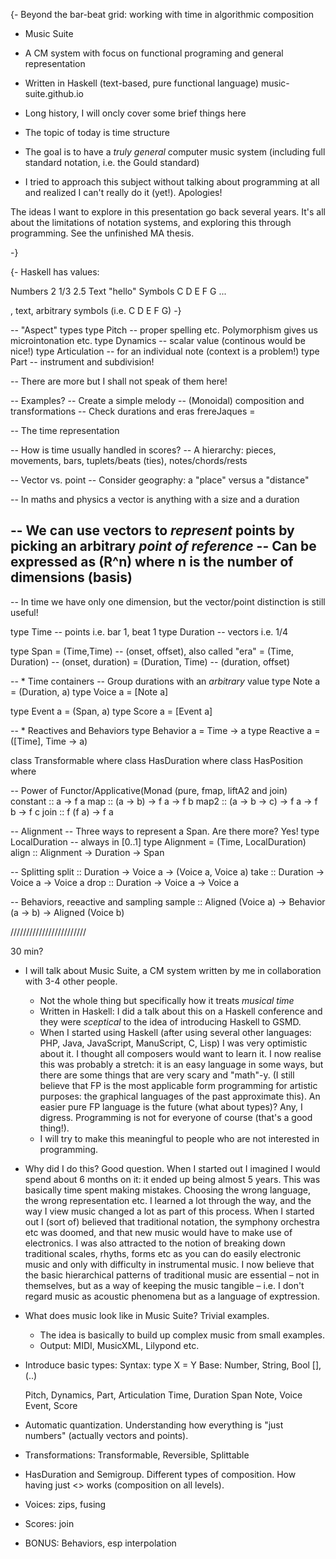 



{-
Beyond the bar-beat grid: working with time in algorithmic composition

- Music Suite
- A CM system with focus on functional programing and general representation
- Written in Haskell (text-based, pure functional language)
    music-suite.github.io


- Long history, I will oncly cover some brief things here
- The topic of today is time structure

- The goal is to have a *truly general* computer music system
  (including full standard notation, i.e. the Gould standard)

- I tried to approach this subject without talking about programming at all and
  realized I can't really do it (yet!). Apologies!


The ideas I want to explore in this presentation go back several years.
It's all about the limitations of notation systems, and exploring this through
programming.
See the unfinished MA thesis.

-}

{-
Haskell has values:

  Numbers       2   1/3   2.5
  Text          "hello"
  Symbols       C D E F G ...
  
  
  , text, arbitrary symbols (i.e. C D E F G)
-}




-- "Aspect" types
type Pitch        -- proper spelling etc. Polymorphism gives us microintonation etc.
type Dynamics     -- scalar value (continous would be nice!)
type Articulation -- for an individual note (context is a problem!)
type Part         -- instrument and subdivision!

-- There are more but I shall not speak of them here!

-- Examples?
-- Create a simple melody
-- (Monoidal) composition and transformations
-- Check durations and eras
frereJaques = 

-- The time representation

-- How is time usually handled in scores?
-- A hierarchy: pieces, movements, bars, tuplets/beats (ties), notes/chords/rests

-- Vector vs. point
-- Consider geography: a "place" versus a "distance"

-- In maths and physics a vector is anything with a size and a duration

-- We can use vectors to *represent* points by picking an arbitrary *point of reference*
-- Can be expressed as (R^n) where n is the number of dimensions (basis)
-- 

-- In time we have only one dimension, but the vector/point distinction is still useful!

type Time     -- points  i.e. bar 1, beat 1
type Duration -- vectors i.e. 1/4

type Span = (Time,Time)      -- (onset, offset), also called "era"
          = (Time, Duration) -- (onset, duration)
          = (Duration, Time) -- (duration, offset)

-- * Time containers
-- Group durations with an *arbitrary* value
type Note a = (Duration, a)
type Voice a = [Note a]

type Event a = (Span, a)
type Score a = [Event a]

-- * Reactives and Behaviors
type Behavior a = Time -> a
type Reactive a = ([Time], Time -> a)

class Transformable where
class HasDuration where
class HasPosition where

-- Power of Functor/Applicative(Monad (pure, fmap, liftA2 and join)
constant :: a -> f a
map      :: (a -> b) -> f a -> f b
map2     :: (a -> b -> c) -> f a -> f b -> f c
join     :: f (f a) -> f a

         

-- Alignment
-- Three ways to represent a Span. Are there more? Yes!
type LocalDuration -- always in [0..1]
type Alignment = (Time, LocalDuration)
align :: Alignment -> Duration -> Span

-- Splitting
split :: Duration -> Voice a -> (Voice a, Voice a)
take :: Duration -> Voice a -> Voice a
drop :: Duration -> Voice a -> Voice a

-- Behaviors, reeactive and sampling
sample :: Aligned (Voice a) -> Behavior (a -> b) -> Aligned (Voice b)




////////////////////////

30 min?

- I will talk about Music Suite, a CM system written by me in collaboration with 3-4 other people.
  - Not the whole thing but specifically how it treats *musical time*
  - Written in Haskell: I did a talk about this on a Haskell conference and they were *sceptical* to the idea
    of introducing Haskell to GSMD.
  - When I started using Haskell (after using several other languages: PHP, Java, JavaScript, ManuScript, C, Lisp)
    I was very optimistic about it. I thought all composers would want to learn it.
    I now realise this was probably a stretch: it is an easy language in some ways, but there are some things that
    are very scary and "math"-y. (I still believe that FP is the most applicable form programming for artistic
    purposes: the graphical languages of the past approximate this). An easier pure FP language is the future (what about types)?
    Any, I digress.
    Programming is not for everyone of course (that's a good thing!).
  - I will try to make this meaningful to people who are not interested in programming.

- Why did I do this?
  Good question. When I started out I imagined I would spend about 6 months on it: it ended up being almost 5 years.
  This was basically time spent making mistakes. Choosing the wrong language, the wrong representation etc.
  I learned a lot through the way, and the way I view music changed a lot as part of this process.
  When I started out I (sort of) believed that traditional notation, the symphony orchestra etc was doomed, and that new music
  would have to make use of electronics. I was also attracted to the notion of breaking down traditional scales, rhyths, forms etc
  as you can do easily electronic music and only with difficulty in instrumental music.
  I now believe that the basic hierarchical patterns of traditional music are essential – not in themselves, but as a way of keeping
  the music tangible – i.e. I don't regard music as acoustic phenomena but as a language of exptression.

- What does music look like in Music Suite? Trivial examples.
  - The idea is basically to build up complex music from small examples.
  - Output: MIDI, MusicXML, Lilypond etc.

- Introduce basic types:
  Syntax: type X = Y
  Base: Number, String, Bool [], (..)
  
  Pitch, Dynamics, Part, Articulation
  Time, Duration
  Span
  Note, Voice
  Event, Score

- Automatic quantization. Understanding how everything is "just numbers" (actually vectors and points).
- Transformations: Transformable, Reversible, Splittable
- HasDuration and Semigroup. Different types of composition. How having just <> works (composition on all levels).
- Voices: zips, fusing
- Scores: join

- BONUS:
  Behaviors, esp interpolation